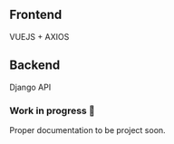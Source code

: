 ## Frontend

VUEJS + AXIOS

## Backend

Django API



### Work in progress 📆
Proper documentation to be project soon.
